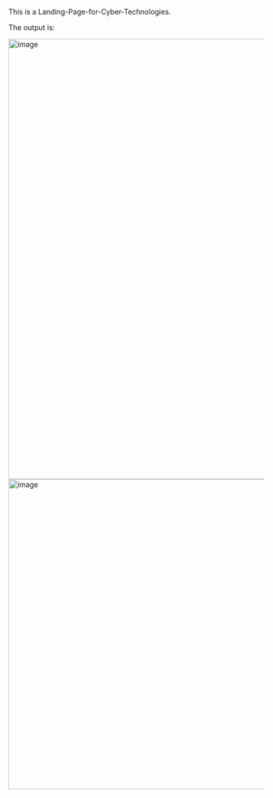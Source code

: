 This is a Landing-Page-for-Cyber-Technologies.

The output is:

<img width="1540" height="866" alt="image" src="https://github.com/user-attachments/assets/b20237a5-f394-43c0-a65d-0dea68214db0" />

<img width="1459" height="610" alt="image" src="https://github.com/user-attachments/assets/34af3af3-d28d-46c1-9e85-34f65fb26bf7" />

